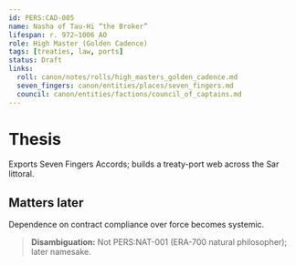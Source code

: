 ```yaml
---
id: PERS:CAD-005
name: Nasha of Tau-Hi “the Broker”
lifespan: r. 972–1006 AO
role: High Master (Golden Cadence)
tags: [treaties, law, ports]
status: Draft
links:
  roll: canon/notes/rolls/high_masters_golden_cadence.md
  seven_fingers: canon/entities/places/seven_fingers.md
  council: canon/entities/factions/council_of_captains.md
---
```


# Thesis
Exports Seven Fingers Accords; builds a treaty-port web across the Sar littoral.

## Matters later
Dependence on contract compliance over force becomes systemic.

> **Disambiguation:** Not PERS:NAT-001 (ERA-700 natural philosopher); later namesake.

